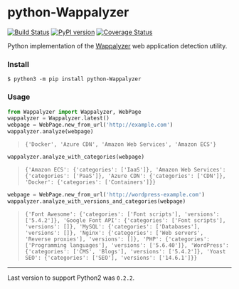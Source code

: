 python-Wappalyzer
=================

[![Build Status](https://travis-ci.org/chorsley/python-Wappalyzer.svg?branch=master)](https://travis-ci.org/chorsley/python-Wappalyzer)
[![PyPI version](https://badge.fury.io/py/python-Wappalyzer.svg)](https://badge.fury.io/py/python-Wappalyzer)
[![Coverage Status](https://coveralls.io/repos/github/chorsley/python-Wappalyzer/badge.svg?branch=master)](https://coveralls.io/github/chorsley/python-Wappalyzer?branch=master)

Python implementation of the [Wappalyzer](https://github.com/AliasIO/wappalyzer) web application detection utility.  


### Install

```
$ python3 -m pip install python-Wappalyzer
```

### Usage

```python
from Wappalyzer import Wappalyzer, WebPage
wappalyzer = Wappalyzer.latest()
webpage = WebPage.new_from_url('http://example.com')
wappalyzer.analyze(webpage)
```

> `
{'Docker', 'Azure CDN', 'Amazon Web Services', 'Amazon ECS'}
`

```python
wappalyzer.analyze_with_categories(webpage)
```

> `
{'Amazon ECS': {'categories': ['IaaS']},
 'Amazon Web Services': {'categories': ['PaaS']},
 'Azure CDN': {'categories': ['CDN']},
 'Docker': {'categories': ['Containers']}}
`

```python
webpage = WebPage.new_from_url('http://wordpress-example.com')
wappalyzer.analyze_with_versions_and_categories(webpage)
```


> `
{'Font Awesome': {'categories': ['Font scripts'], 'versions': ['5.4.2']},
 'Google Font API': {'categories': ['Font scripts'], 'versions': []},
 'MySQL': {'categories': ['Databases'], 'versions': []},
 'Nginx': {'categories': ['Web servers', 'Reverse proxies'], 'versions': []},
 'PHP': {'categories': ['Programming languages'], 'versions': ['5.6.40']},
 'WordPress': {'categories': ['CMS', 'Blogs'], 'versions': ['5.4.2']},
 'Yoast SEO': {'categories': ['SEO'], 'versions': ['14.6.1']}}
`

***

Last version to support Python2 was `0.2.2`.  

